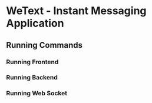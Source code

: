 # WeText - Instant Messaging Application
## Running Commands
### Running Frontend
### Running Backend
### Running Web Socket
